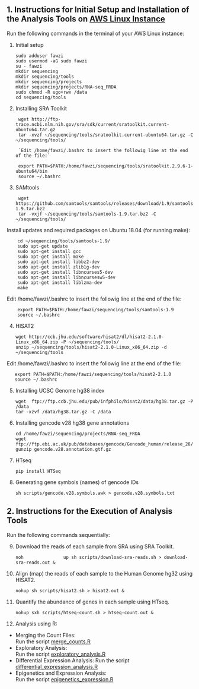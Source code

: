 ## 1. Instructions for Initial Setup and Installation of the Analysis Tools on [AWS Linux Instance](https://aws.amazon.com/amazon-linux-ami/)

Run the following commands in the terminal of your AWS Linux instance:

1.  Initial setup

        sudo adduser fawzi  
        sudo usermod -aG sudo fawzi  
        su - fawzi  
        mkdir sequencing  
        mkdir sequencing/tools  
        mkdir sequencing/projects  
        mkdir sequencing/projects/RNA-seq_FRDA  
        sudo chmod -R ugo+rwx /data 
        cd sequencing/tools

2. Installing SRA Toolkit

        wget http://ftp-trace.ncbi.nlm.nih.gov/sra/sdk/current/sratoolkit.current-ubuntu64.tar.gz 
        tar -xvzf ~/sequencing/tools/sratoolkit.current-ubuntu64.tar.gz -C ~/sequencing/tools/ 
        
        `Edit /home/fawzi/.bashrc to insert the followig line at the end of the file:`  
                           
        export PATH=$PATH:/home/fawzi/sequencing/tools/sratoolkit.2.9.6-1-ubuntu64/bin  
        source ~/.bashrc  

3. SAMtools

        wget https://github.com/samtools/samtools/releases/download/1.9/samtools-1.9.tar.bz2   
        tar -vxjf ~/sequencing/tools/samtools-1.9.tar.bz2 -C ~/sequencing/tools/
Install updates and required packages on Ubuntu 18.04 (for running make):  
  
        cd ~/sequencing/tools/samtools-1.9/ 
        sudo apt-get update  
        sudo apt-get install gcc  
        sudo apt-get install make  
        sudo apt-get install libbz2-dev  
        sudo apt-get install zlib1g-dev  
        sudo apt-get install libncurses5-dev  
        sudo apt-get install libncursesw5-dev  
        sudo apt-get install liblzma-dev  
        make  
Edit /home/fawzi/.bashrc to insert the followig line at the end of the file:  
    
        export PATH=$PATH:/home/fawzi/sequencing/tools/samtools-1.9  
        source ~/.bashrc  

4. HISAT2

       wget http://ccb.jhu.edu/software/hisat2/dl/hisat2-2.1.0-Linux_x86_64.zip -P ~/sequencing/tools/  
       unzip ~/sequencing/tools/hisat2-2.1.0-Linux_x86_64.zip -d ~/sequencing/tools
Edit /home/fawzi/.bashrc to insert the followig line at the end of the file:  
    
       export PATH=$PATH:/home/fawzi/sequencing/tools/hisat2-2.1.0   
       source ~/.bashrc 
       
5. Installing UCSC Genome hg38 index

       wget  ftp://ftp.ccb.jhu.edu/pub/infphilo/hisat2/data/hg38.tar.gz -P /data   
       tar -xzvf /data/hg38.tar.gz -C /data  
 
6. Installing gencode v28 hg38 gene annotations

       cd /home/fawzi/sequencing/projects/RNA-seq_FRDA  
       wget ftp://ftp.ebi.ac.uk/pub/databases/gencode/Gencode_human/release_28/gencode.v28.annotation.gtf.gz  
       gunzip gencode.v28.annotation.gtf.gz  

7. HTseq

       pip install HTSeq
 
8. Generating gene symbols (names) of gencode IDs

       sh scripts/gencode.v28.symbols.awk > gencode.v28.symbols.txt

## 2. Instructions for the Execution of Analysis Tools 

Run the following commands sequentially:

9. Download the reads of each sample from SRA using SRA Toolkit.

       noh               up sh scripts/download-sra-reads.sh > download-sra-reads.out &

9. Align (map) the reads of each sample to the Human Genome hg32 using HISAT2. 
                                                                     
       nohup sh scripts/hisat2.sh > hisat2.out &

9. Quantify the abundance of genes in each sample using HTseq.
      
       nohup sxh scripts/htseq-count.sh > htseq-count.out &
     
9. Analysis using R:
  + Merging the Count Files:  
  Run the script [merge_counts.R](scripts/merge_counts.R)  
  + Exploratory Analysis:  
  Run the script [exploratory_analysis.R](scripts/exploratory_analysis.R)  
  + Differential Expression Analysis:
  Run the script [differential_expression_analysis.R](scripts/differential_expression_analysis.R)  
  + Epigenetics and Expression Analysis:  
  Run the script [epigenetics_expression.R](scripts/epigenetics_expression.R)
     
